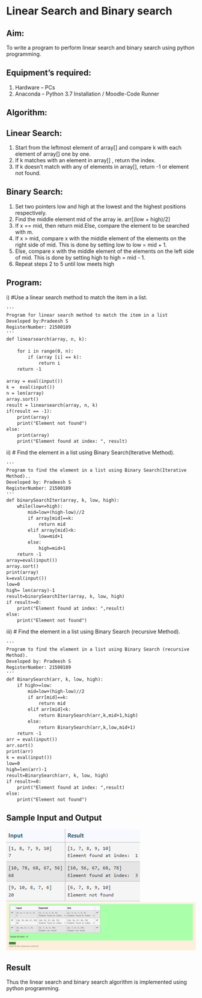 # Linear Search and Binary search
## Aim:
To write a program to perform linear search and binary search using python programming.
## Equipment’s required:
1.	Hardware – PCs
2.	Anaconda – Python 3.7 Installation / Moodle-Code Runner
## Algorithm:
## Linear Search:
1.	Start from the leftmost element of array[] and compare k with each element of array[] one by one.
2.	If k matches with an element in array[] , return the index.
3.	If k doesn’t match with any of elements in array[], return -1 or element not found.
## Binary Search:
1.	Set two pointers low and high at the lowest and the highest positions respectively.
2.	Find the middle element mid of the array ie. arr[(low + high)/2]
3.	If x == mid, then return mid.Else, compare the element to be searched with m.
4.	If x > mid, compare x with the middle element of the elements on the right side of mid. This is done by setting low to low = mid + 1.
5.	Else, compare x with the middle element of the elements on the left side of mid. This is done by setting high to high = mid - 1.
6.	Repeat steps 2 to 5 until low meets high
## Program:
i)	#Use a linear search method to match the item in a list.
```
''' 
Program for linear search method to match the item in a list
Developed by:Pradeesh S
RegisterNumber: 21500189
'''
def linearsearch(array, n, k):

    for i in range(0, n):
        if (array [i] == k):
            return i
    return -1

array = eval(input())
k =  eval(input())
n = len(array)
array.sort()
result = linearsearch(array, n, k)
if(result == -1):
    print(array)
    print("Element not found")
else:
    print(array)
    print("Element found at index: ", result)
```
ii)	# Find the element in a list using Binary Search(Iterative Method).
```
''' 
Program to find the element in a list using Binary Search(Iterative Method)..
Developed by: Pradeesh S
RegisterNumber: 21500189
'''
def binarySearchIter(array, k, low, high):
    while(low<=high):
        mid=low+(high-low)//2
        if array[mid]==k:
            return mid
        elif array[mid]<k:
            low=mid+1
        else:
            high=mid+1
    return -1
array=eval(input())
array.sort()
print(array)
k=eval(input()) 
low=0
high= len(array)-1
result=binarySearchIter(array, k, low, high)
if result>=0:
    print("Element found at index: ",result)
else:
    print("Element not found")
```
iii)	# Find the element in a list using Binary Search (recursive Method).
```
''' 
Program to find the element in a list using Binary Search (recursive Method).
Developed by: Pradeesh S
RegisterNumber: 21500189
'''
def BinarySearch(arr, k, low, high):
    if high>=low:
        mid=low+(high-low)//2
        if arr[mid]==k:
            return mid
        elif arr[mid]<k:
            return BinarySearch(arr,k,mid+1,high)
        else:
            return BinarySearch(arr,k,low,mid+1)
    return -1
arr = eval(input())
arr.sort()
print(arr)
k = eval(input()) 
low=0
high=len(arr)-1
result=BinarySearch(arr, k, low, high)
if result>=0:
    print("Element found at index: ",result)
else:
    print("Element not found")
```
## Sample Input and Output
![](input.png)
![](ouput.png)





## Result
Thus the linear search and binary search algorithm is implemented using python programming.